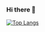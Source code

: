 ### Hi there 👋

[![Top Langs](https://github-readme-stats.vercel.app/api/top-langs/?username=vince14genius&langs_count=8&theme=tokyonight&layout=compact&exclude_repo=mourning-simulator-p5,Simple-3D-Renderer-using-p5.js,Miscellaneous-p5.js-Projects,Tiles-of-Arenas,Draggable-Gravitational-Field-Demo)](https://github.com/anuraghazra/github-readme-stats)

<!--
**Vince14Genius/Vince14Genius** is a ✨ _special_ ✨ repository because its `README.md` (this file) appears on your GitHub profile.

Here are some ideas to get you started:

- 🔭 I’m currently working on ...
- 🌱 I’m currently learning ...
- 👯 I’m looking to collaborate on ...
- 🤔 I’m looking for help with ...
- 💬 Ask me about ...
- 📫 How to reach me: ...
- 😄 Pronouns: ...
- ⚡ Fun fact: ...
-->
